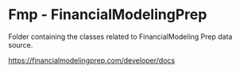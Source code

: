 ﻿# Fmp - FinancialModelingPrep

Folder containing the classes related to FinancialModeling Prep data source.

https://financialmodelingprep.com/developer/docs
